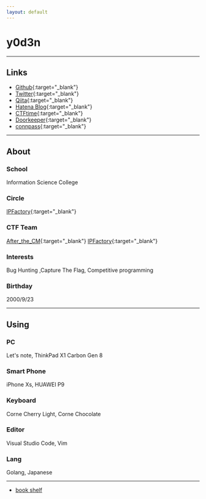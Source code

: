 ```yaml
---
layout: default
---
```

# y0d3n

* * *

## Links

- [Github](https://github.com/y0d3n){:target="_blank"}
- [Twitter](https://twitter.com/y0d3n){:target="_blank"}
- [Qiita](https://qiita.com/y0d3n){:target="_blank"}
- [Hatena Blog](https://y0d3n.hatenablog.com/){:target="_blank"}
- [CTFtime](https://ctftime.org/user/79132){:target="_blank"}
- [Doorkeeper](https://www.doorkeeper.jp/users/r21st0rebfcyfavo8444jedme10z7r){:target="_blank"}
- [connpass](https://connpass.com/user/kirby923ya/){:target="_blank"}

* * *

## About

### School

Information Science College

### Circle

[IPFactory](https://ipfactory.github.io/){:target="_blank"}

### CTF Team

[After_the_CM](https://ctftime.org/team/118161){:target="_blank"}
[IPFactory](https://ctftime.org/team/11420){:target="_blank"}

### Interests

Bug Hunting ,Capture The Flag, Competitive programming

### Birthday

2000/9/23

* * *

## Using

### PC

Let's note, ThinkPad X1 Carbon Gen 8

### Smart Phone

iPhone Xs, HUAWEI P9

### Keyboard

Corne Cherry Light, Corne Chocolate

### Editor

Visual Studio Code, Vim

### Lang

Golang, Japanese

* * *

- [book shelf](https://y0d3n.github.io/bookshelf.html)
